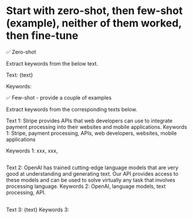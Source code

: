 # Start with zero-shot, then few-shot (example), neither of them worked, then fine-tune

✅ Zero-shot

Extract keywords from the below text.

Text: {text}

Keywords:

✅ Few-shot - provide a couple of examples

Extract keywords from the corresponding texts below.

Text 1: Stripe provides APIs that web developers can use to integrate payment processing into their websites and mobile applications.
Keywords 1: Stripe, payment processing, APIs, web developers, websites, mobile applications

Keywords 1: xxx, xxx,
##

Text 2: OpenAI has trained cutting-edge language models that are very good at understanding and generating text. Our API provides access to these models and can be used to solve virtually any task that involves processing language.
Keywords 2: OpenAI, language models, text processing, API.

##

Text 3: {text}
Keywords 3:
